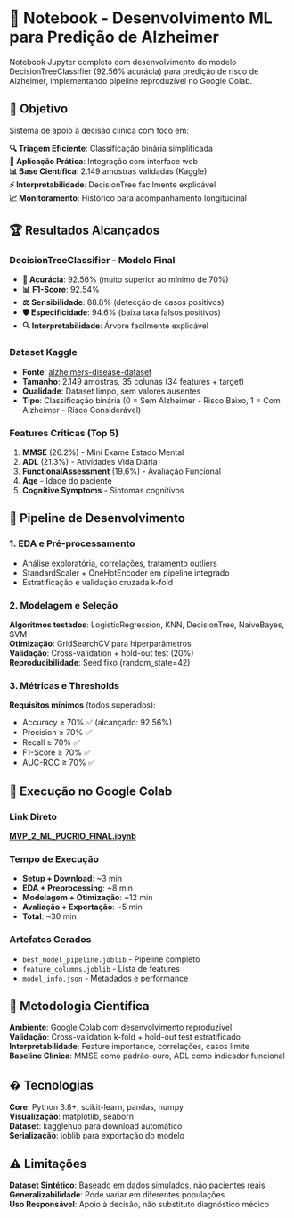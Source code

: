 # 📓 Notebook - Desenvolvimento ML para Predição de Alzheimer

Notebook Jupyter completo com desenvolvimento do modelo DecisionTreeClassifier (92.56% acurácia) para predição de risco de Alzheimer, implementando pipeline reproduzível no Google Colab.

## 🎯 Objetivo

Sistema de apoio à decisão clínica com foco em:

**🔍 Triagem Eficiente**: Classificação binária simplificada  
**🏥 Aplicação Prática**: Integração com interface web  
**📊 Base Científica**: 2.149 amostras validadas (Kaggle)  
**⚡ Interpretabilidade**: DecisionTree facilmente explicável  
**📈 Monitoramento**: Histórico para acompanhamento longitudinal

## 🏆 Resultados Alcançados

### DecisionTreeClassifier - Modelo Final
- **🎯 Acurácia**: 92.56% (muito superior ao mínimo de 70%)
- **📊 F1-Score**: 92.54% 
- **⚖️ Sensibilidade**: 88.8% (detecção de casos positivos)
- **🛡️ Especificidade**: 94.6% (baixa taxa falsos positivos)
- **🔍 Interpretabilidade**: Árvore facilmente explicável

### Dataset Kaggle
- **Fonte**: [alzheimers-disease-dataset](https://www.kaggle.com/datasets/rabieelkharoua/alzheimers-disease-dataset)
- **Tamanho**: 2.149 amostras, 35 colunas (34 features + target)
- **Qualidade**: Dataset limpo, sem valores ausentes
- **Tipo**: Classificação binária (0 = Sem Alzheimer - Risco Baixo, 1 = Com Alzheimer - Risco Considerável)

### Features Críticas (Top 5)
1. **MMSE** (26.2%) - Mini Exame Estado Mental
2. **ADL** (21.3%) - Atividades Vida Diária
3. **FunctionalAssessment** (19.6%) - Avaliação Funcional  
4. **Age** - Idade do paciente
5. **Cognitive Symptoms** - Sintomas cognitivos

## 🧠 Pipeline de Desenvolvimento

### 1. EDA e Pré-processamento
- Análise exploratória, correlações, tratamento outliers
- StandardScaler + OneHotEncoder em pipeline integrado
- Estratificação e validação cruzada k-fold

### 2. Modelagem e Seleção
**Algoritmos testados**: LogisticRegression, KNN, DecisionTree, NaiveBayes, SVM  
**Otimização**: GridSearchCV para hiperparâmetros  
**Validação**: Cross-validation + hold-out test (20%)  
**Reproducibilidade**: Seed fixo (random_state=42)

### 3. Métricas e Thresholds
**Requisitos mínimos** (todos superados):  
- Accuracy ≥ 70% ✅ (alcançado: 92.56%)
- Precision ≥ 70% ✅ 
- Recall ≥ 70% ✅
- F1-Score ≥ 70% ✅
- AUC-ROC ≥ 70% ✅

## 🚀 Execução no Google Colab

### Link Direto
[**MVP_2_ML_PUCRIO_FINAL.ipynb**](https://colab.research.google.com/drive/1bDwv9qJp7Dk8XOE-ztUL1bkF7lXxW5yL?usp=sharing)

### Tempo de Execução
- **Setup + Download**: ~3 min
- **EDA + Preprocessing**: ~8 min  
- **Modelagem + Otimização**: ~12 min
- **Avaliação + Exportação**: ~5 min
- **Total**: ~30 min

### Artefatos Gerados
- `best_model_pipeline.joblib` - Pipeline completo
- `feature_columns.joblib` - Lista de features  
- `model_info.json` - Metadados e performance

## 🔬 Metodologia Científica

**Ambiente**: Google Colab com desenvolvimento reproduzível  
**Validação**: Cross-validation k-fold + hold-out test estratificado  
**Interpretabilidade**: Feature importance, correlações, casos limite  
**Baseline Clínica**: MMSE como padrão-ouro, ADL como indicador funcional

## �️ Tecnologias

**Core**: Python 3.8+, scikit-learn, pandas, numpy  
**Visualização**: matplotlib, seaborn  
**Dataset**: kagglehub para download automático  
**Serialização**: joblib para exportação do modelo

## ⚠️ Limitações

**Dataset Sintético**: Baseado em dados simulados, não pacientes reais  
**Generalizabilidade**: Pode variar em diferentes populações  
**Uso Responsável**: Apoio à decisão, não substituto diagnóstico médico
